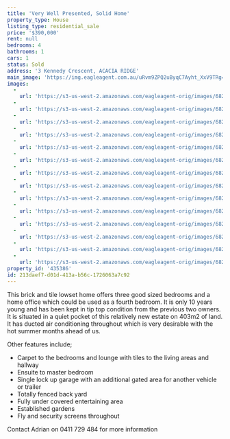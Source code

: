```yaml
---
title: 'Very Well Presented, Solid Home'
property_type: House
listing_type: residential_sale
price: '$390,000'
rent: null
bedrooms: 4
bathrooms: 1
cars: 1
status: Sold
address: '3 Kennedy Crescent, ACACIA RIDGE'
main_image: 'https://img.eagleagent.com.au/uRvm9ZPQ2uByqC7Ayht_XxV9TRg=/1280x854/smart/https://s3-us-west-2.amazonaws.com/eagleagent-orig/images/6823995/114622167-image-M.jpg'
images:
  -
    url: 'https://s3-us-west-2.amazonaws.com/eagleagent-orig/images/6824008/114622167-image-N.jpg'
  -
    url: 'https://s3-us-west-2.amazonaws.com/eagleagent-orig/images/6824006/114622167-image-K.jpg'
  -
    url: 'https://s3-us-west-2.amazonaws.com/eagleagent-orig/images/6824005/114622167-image-J.jpg'
  -
    url: 'https://s3-us-west-2.amazonaws.com/eagleagent-orig/images/6824004/114622167-image-I.jpg'
  -
    url: 'https://s3-us-west-2.amazonaws.com/eagleagent-orig/images/6824003/114622167-image-H.jpg'
  -
    url: 'https://s3-us-west-2.amazonaws.com/eagleagent-orig/images/6824002/114622167-image-G.jpg'
  -
    url: 'https://s3-us-west-2.amazonaws.com/eagleagent-orig/images/6824001/114622167-image-F.jpg'
  -
    url: 'https://s3-us-west-2.amazonaws.com/eagleagent-orig/images/6824000/114622167-image-E.jpg'
  -
    url: 'https://s3-us-west-2.amazonaws.com/eagleagent-orig/images/6823999/114622167-image-D.jpg'
  -
    url: 'https://s3-us-west-2.amazonaws.com/eagleagent-orig/images/6823998/114622167-image-C.jpg'
  -
    url: 'https://s3-us-west-2.amazonaws.com/eagleagent-orig/images/6823997/114622167-image-B.jpg'
  -
    url: 'https://s3-us-west-2.amazonaws.com/eagleagent-orig/images/6823996/114622167-image-A.jpg'
  -
    url: 'https://s3-us-west-2.amazonaws.com/eagleagent-orig/images/6823995/114622167-image-M.jpg'
  -
    url: 'https://s3-us-west-2.amazonaws.com/eagleagent-orig/images/6824007/114622167-image-L.jpg'
property_id: '435386'
id: 213daef7-d01d-413a-b56c-1726063a7c92
---
```

This brick and tile lowset home offers three good sized bedrooms and a home office which could be used as a fourth bedroom. It is only 10 years young and has been kept in tip top condition from the previous two owners. It is situated in a quiet pocket of this relatively new estate on 403m2 of land. It has ducted air conditioning throughout which is very desirable with the hot summer months ahead of us.

Other features include;
*  Carpet to the bedrooms and lounge with tiles to the living areas and hallway
*  Ensuite to master bedroom
*  Single lock up garage with an additional gated area for another vehicle or trailer
*  Totally fenced back yard
*  Fully under covered entertaining area
*  Established gardens
*  Fly and security screens throughout

Contact Adrian on 0411 729 484 for more information